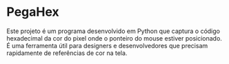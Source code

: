 # PegaHex
 Este projeto é um programa desenvolvido em Python que captura o código hexadecimal da cor do pixel onde o ponteiro do mouse estiver posicionado. É uma ferramenta útil para designers e desenvolvedores que precisam rapidamente de referências de cor na tela.
